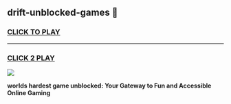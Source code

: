 
## drift-unblocked-games 👋
<h3>
<a href="https://premium.freeplayer.one?title=drift-unblocked-games&ref=14F">CLICK TO PLAY</a></h3>
<hr>

<h3>
<a href="https://premium.freeplayer.one?title=drift-unblocked-games&ref=14F">CLICK 2 PLAY</a>
  
</h3>

<a href="https://premium.freeplayer.one?title=drift-unblocked-games&ref=12F/"><img src="https://clearcache.store/games.png"></a>


**worlds hardest game unblocked: Your Gateway to Fun and Accessible Online Gaming**

